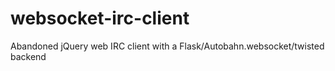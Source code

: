 websocket-irc-client
=====================
Abandoned jQuery web IRC client with a Flask/Autobahn.websocket/twisted backend
